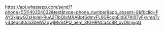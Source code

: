
https://api.whatsapp.com/send/?phone=551140354032&text&type=phone_number&app_absent=0&fbclid=PAY2xjawGZsHpleHRuA2FlbQIxMAABptSdmvFL6GRccpEldBi7KI07yFkvmqTvy44egcit0cb30eWiZqwjMvS4PQ_aem_3tGHRNCa4c8R_xvOlmjogQ

